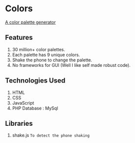 # Colors 
[A color palette generator](http://www.colors.devarshi.xyz)

## Features
1. 30 million+ color palettes.
2. Each palette has 9 unique colors.
3. Shake the phone to change the palette.
4. No frameworks for GUI (Well I like self made robust code).

## Technologies Used
1. HTML
2. CSS
3. JavaScript
4. PHP
Database : MySql

## Libraries
1. shake.js ```To detect the phone shaking```

